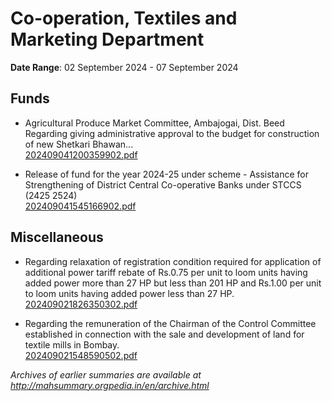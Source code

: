 # Co-operation, Textiles and Marketing Department

**Date Range**: 02 September 2024 - 07 September 2024


## Funds
- Agricultural Produce Market Committee, Ambajogai, Dist. Beed Regarding giving administrative approval to the budget for construction of new Shetkari Bhawan...\
  [202409041200359902.pdf](https://gr.maharashtra.gov.in/Site/Upload/Government%20Resolutions/English/202409041200359902.pdf)

- Release of fund for the year 2024-25 under scheme - Assistance for Strengthening of  District Central Co-operative Banks under STCCS (2425 2524)\
  [202409041545166902.pdf](https://gr.maharashtra.gov.in/Site/Upload/Government%20Resolutions/English/202409041545166902.pdf)

## Miscellaneous
- Regarding relaxation of registration condition required for application of additional power tariff rebate of Rs.0.75 per unit to loom units having added power more than 27 HP but less than 201 HP and Rs.1.00 per unit to loom units having added power less than 27 HP.\
  [202409021826350302.pdf](https://gr.maharashtra.gov.in/Site/Upload/Government%20Resolutions/English/202409021826350302.pdf)

- Regarding the remuneration of the Chairman of the Control Committee established in connection with the sale and development of land for textile mills in Bombay.\
  [202409021548590502.pdf](https://gr.maharashtra.gov.in/Site/Upload/Government%20Resolutions/English/202409021548590502.pdf)


*Archives of earlier summaries are available at http://mahsummary.orgpedia.in/en/archive.html*